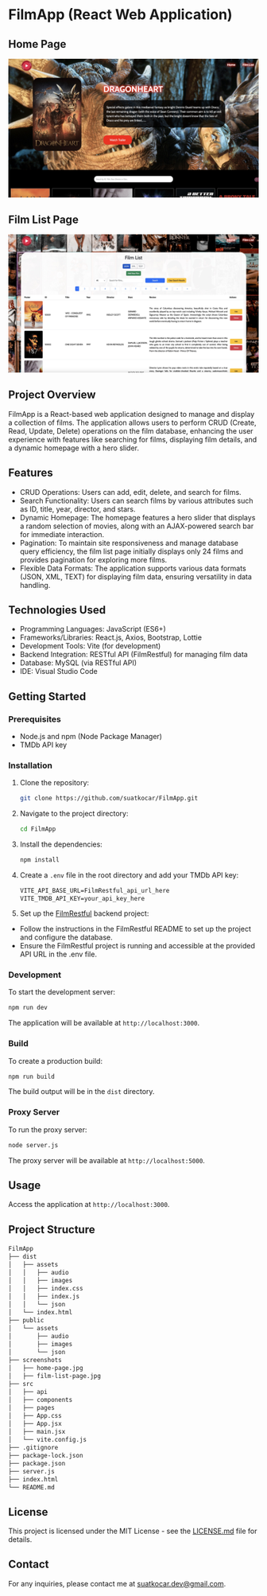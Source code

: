 # FilmApp (React Web Application)

## Home Page

![Home Page](screenshots/home-page.jpg)

## Film List Page

![Film List Page](screenshots/film-list-page.jpg)

## Project Overview

FilmApp is a React-based web application designed to manage and display a collection of films. The application allows users to perform CRUD (Create, Read, Update, Delete) operations on the film database, enhancing the user experience with features like searching for films, displaying film details, and a dynamic homepage with a hero slider.

## Features

- CRUD Operations: Users can add, edit, delete, and search for films.
- Search Functionality: Users can search films by various attributes such as ID, title, year, director, and stars.
- Dynamic Homepage: The homepage features a hero slider that displays a random selection of movies, along with an AJAX-powered search bar for immediate interaction.
- Pagination: To maintain site responsiveness and manage database query efficiency, the film list page initially displays only 24 films and provides pagination for exploring more films.
- Flexible Data Formats: The application supports various data formats (JSON, XML, TEXT) for displaying film data, ensuring versatility in data handling.

## Technologies Used

- Programming Languages: JavaScript (ES6+)
- Frameworks/Libraries: React.js, Axios, Bootstrap, Lottie
- Development Tools: Vite (for development)
- Backend Integration: RESTful API (FilmRestful) for managing film data
- Database: MySQL (via RESTful API)
- IDE: Visual Studio Code

## Getting Started

### Prerequisites

- Node.js and npm (Node Package Manager)
- TMDb API key

### Installation

1. Clone the repository:

   ```bash
   git clone https://github.com/suatkocar/FilmApp.git
   ```

2. Navigate to the project directory:

   ```bash
   cd FilmApp
   ```

3. Install the dependencies:

   ```bash
   npm install
   ```

4. Create a `.env` file in the root directory and add your TMDb API key:

   ```env
   VITE_API_BASE_URL=FilmRestful_api_url_here
   VITE_TMDB_API_KEY=your_api_key_here
   ```

5. Set up the [FilmRestful](https://github.com/suatkocar/FilmRestful) backend project:

- Follow the instructions in the FilmRestful README to set up the project and configure the database.
- Ensure the FilmRestful project is running and accessible at the provided API URL in the .env file.

### Development

To start the development server:

```bash
npm run dev
```

The application will be available at `http://localhost:3000`.

### Build

To create a production build:

```bash
npm run build
```

The build output will be in the `dist` directory.

### Proxy Server

To run the proxy server:

```bash
node server.js
```

The proxy server will be available at `http://localhost:5000`.

## Usage

Access the application at `http://localhost:3000`.

## Project Structure

```plaintext
FilmApp
├── dist
│   ├── assets
│   │   ├── audio
│   │   ├── images
│   │   ├── index.css
│   │   ├── index.js
│   │   └── json
│   └── index.html
├── public
│   └── assets
│       ├── audio
│       ├── images
│       └── json
├── screenshots
│   ├── home-page.jpg
│   ├── film-list-page.jpg
├── src
│   ├── api
│   ├── components
│   ├── pages
│   ├── App.css
│   ├── App.jsx
│   ├── main.jsx
│   └── vite.config.js
├── .gitignore
├── package-lock.json
├── package.json
├── server.js
├── index.html
└── README.md
```

## License

This project is licensed under the MIT License - see the [LICENSE.md](LICENSE.md) file for details.

## Contact

For any inquiries, please contact me at suatkocar.dev@gmail.com.